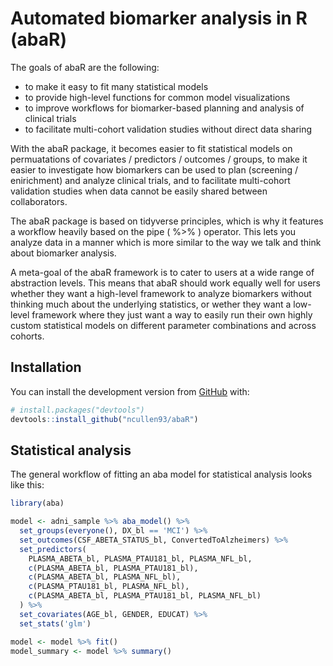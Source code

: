 
<!-- README.md is generated from README.Rmd. Please edit that file -->

# Automated biomarker analysis in R (abaR)

<!-- badges: start -->
<!-- badges: end -->

The goals of abaR are the following:

-   to make it easy to fit many statistical models
-   to provide high-level functions for common model visualizations
-   to improve workflows for biomarker-based planning and analysis of
    clinical trials
-   to facilitate multi-cohort validation studies without direct data
    sharing

With the abaR package, it becomes easier to fit statistical models on
permuatations of covariates / predictors / outcomes / groups, to make it
easier to investigate how biomarkers can be used to plan (screening /
enirichment) and analyze clinical trials, and to facilitate multi-cohort
validation studies when data cannot be easily shared between
collaborators.

The abaR package is based on tidyverse principles, which is why it
features a workflow heavily based on the pipe ( %&gt;% ) operator. This
lets you analyze data in a manner which is more similar to the way we
talk and think about biomarker analysis.

A meta-goal of the abaR framework is to cater to users at a wide range
of abstraction levels. This means that abaR should work equally well for
users whether they want a high-level framework to analyze biomarkers
without thinking much about the underlying statistics, or wether they
want a low-level framework where they just want a way to easily run
their own highly custom statistical models on different parameter
combinations and across cohorts.

## Installation

You can install the development version from
[GitHub](https://github.com/ncullen93/abaR) with:

``` r
# install.packages("devtools")
devtools::install_github("ncullen93/abaR")
```

## Statistical analysis

The general workflow of fitting an aba model for statistical analysis
looks like this:

``` r
library(aba)

model <- adni_sample %>% aba_model() %>%
  set_groups(everyone(), DX_bl == 'MCI') %>%
  set_outcomes(CSF_ABETA_STATUS_bl, ConvertedToAlzheimers) %>%
  set_predictors(
    PLASMA_ABETA_bl, PLASMA_PTAU181_bl, PLASMA_NFL_bl,
    c(PLASMA_ABETA_bl, PLASMA_PTAU181_bl),
    c(PLASMA_ABETA_bl, PLASMA_NFL_bl),
    c(PLASMA_PTAU181_bl, PLASMA_NFL_bl),
    c(PLASMA_ABETA_bl, PLASMA_PTAU181_bl, PLASMA_NFL_bl)
  ) %>%
  set_covariates(AGE_bl, GENDER, EDUCAT) %>%
  set_stats('glm')

model <- model %>% fit()
model_summary <- model %>% summary()
```
